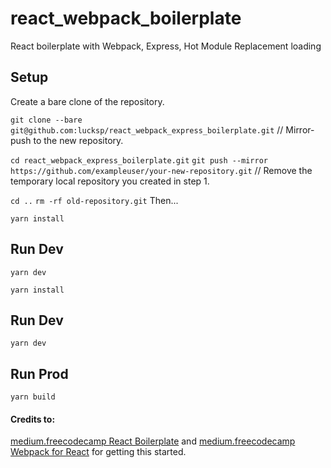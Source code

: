 # react_webpack_boilerplate

React boilerplate with Webpack, Express, Hot Module Replacement loading

## Setup

Create a bare clone of the repository.

`git clone --bare git@github.com:lucksp/react_webpack_express_boilerplate.git`
// Mirror-push to the new repository.

`cd react_webpack_express_boilerplate.git`
`git push --mirror https://github.com/exampleuser/your-new-repository.git`
// Remove the temporary local repository you created in step 1.

`cd ..`
`rm -rf old-repository.git`
Then...

`yarn install`

## Run Dev

`yarn dev`

`yarn install`

## Run Dev

`yarn dev`

## Run Prod

`yarn build`

#### Credits to:

[medium.freecodecamp React Boilerplate](https://medium.freecodecamp.org/how-to-build-your-own-react-boilerplate-2f8cbbeb9b3f) and [medium.freecodecamp Webpack for React](https://medium.freecodecamp.org/learn-webpack-for-react-a36d4cac5060) for getting this started.

